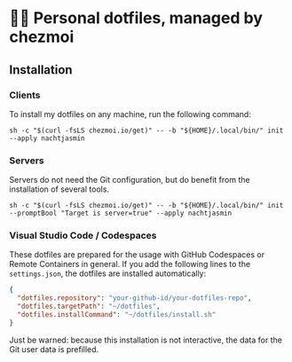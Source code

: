 # 👩‍💻 Personal dotfiles, managed by chezmoi

## Installation

### Clients

To install my dotfiles on any machine, run the following command:

```shell
sh -c "$(curl -fsLS chezmoi.io/get)" -- -b "${HOME}/.local/bin/" init --apply nachtjasmin
```

### Servers

Servers do not need the Git configuration, but do benefit from the installation of several tools.

```shell
sh -c "$(curl -fsLS chezmoi.io/get)" -- -b "${HOME}/.local/bin/" init --promptBool "Target is server=true" --apply nachtjasmin
```

### Visual Studio Code / Codespaces

These dotfiles are prepared for the usage with GitHub Codespaces or Remote Containers
in general. If you add the following lines to the `settings.json`, the dotfiles are installed
automatically:

```json
{
  "dotfiles.repository": "your-github-id/your-dotfiles-repo",
  "dotfiles.targetPath": "~/dotfiles",
  "dotfiles.installCommand": "~/dotfiles/install.sh"
}
```

Just be warned: because this installation is not interactive, the data for the Git user data
is prefilled.
